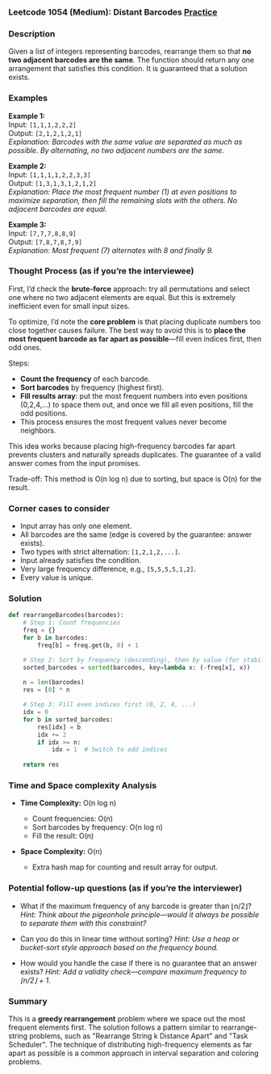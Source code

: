 ### Leetcode 1054 (Medium): Distant Barcodes [Practice](https://leetcode.com/problems/distant-barcodes)

### Description  
Given a list of integers representing barcodes, rearrange them so that **no two adjacent barcodes are the same**. The function should return any one arrangement that satisfies this condition. It is guaranteed that a solution exists.

### Examples  

**Example 1:**  
Input: `[1,1,1,2,2,2]`  
Output: `[2,1,2,1,2,1]`  
*Explanation: Barcodes with the same value are separated as much as possible. By alternating, no two adjacent numbers are the same.*

**Example 2:**  
Input: `[1,1,1,1,2,2,3,3]`  
Output: `[1,3,1,3,1,2,1,2]`  
*Explanation: Place the most frequent number (1) at even positions to maximize separation, then fill the remaining slots with the others. No adjacent barcodes are equal.*

**Example 3:**  
Input: `[7,7,7,8,8,9]`  
Output: `[7,8,7,8,7,9]`  
*Explanation: Most frequent (7) alternates with 8 and finally 9.*

### Thought Process (as if you’re the interviewee)  
First, I’d check the **brute-force** approach: try all permutations and select one where no two adjacent elements are equal. But this is extremely inefficient even for small input sizes.

To optimize, I’d note the **core problem** is that placing duplicate numbers too close together causes failure. The best way to avoid this is to **place the most frequent barcode as far apart as possible**—fill even indices first, then odd ones.

Steps:
- **Count the frequency** of each barcode.
- **Sort barcodes** by frequency (highest first).
- **Fill results array**: put the most frequent numbers into even positions (0,2,4,...) to space them out, and once we fill all even positions, fill the odd positions.
- This process ensures the most frequent values never become neighbors.

This idea works because placing high-frequency barcodes far apart prevents clusters and naturally spreads duplicates. The guarantee of a valid answer comes from the input promises.

Trade-off: This method is O(n log n) due to sorting, but space is O(n) for the result.

### Corner cases to consider  
- Input array has only one element.
- All barcodes are the same (edge is covered by the guarantee: answer exists).
- Two types with strict alternation: `[1,2,1,2,...]`.
- Input already satisfies the condition.
- Very large frequency difference, e.g., `[5,5,5,5,1,2]`.
- Every value is unique.

### Solution

```python
def rearrangeBarcodes(barcodes):
    # Step 1: Count frequencies
    freq = {}
    for b in barcodes:
        freq[b] = freq.get(b, 0) + 1

    # Step 2: Sort by frequency (descending), then by value (for stability)
    sorted_barcodes = sorted(barcodes, key=lambda x: (-freq[x], x))
    
    n = len(barcodes)
    res = [0] * n

    # Step 3: Fill even indices first (0, 2, 4, ...)
    idx = 0
    for b in sorted_barcodes:
        res[idx] = b
        idx += 2
        if idx >= n:
            idx = 1  # Switch to odd indices
    
    return res
```

### Time and Space complexity Analysis  

- **Time Complexity:** O(n log n)  
  - Count frequencies: O(n)
  - Sort barcodes by frequency: O(n log n)
  - Fill the result: O(n)

- **Space Complexity:** O(n)  
  - Extra hash map for counting and result array for output.

### Potential follow-up questions (as if you’re the interviewer)  

- What if the maximum frequency of any barcode is greater than ⌊n/2⌋?
  *Hint: Think about the pigeonhole principle—would it always be possible to separate them with this constraint?*

- Can you do this in linear time without sorting?
  *Hint: Use a heap or bucket-sort style approach based on the frequency bound.*

- How would you handle the case if there is no guarantee that an answer exists?
  *Hint: Add a validity check—compare maximum frequency to ⌊n/2⌋ + 1.*

### Summary
This is a **greedy rearrangement** problem where we space out the most frequent elements first. The solution follows a pattern similar to rearrange-string problems, such as "Rearrange String k Distance Apart" and "Task Scheduler". The technique of distributing high-frequency elements as far apart as possible is a common approach in interval separation and coloring problems.